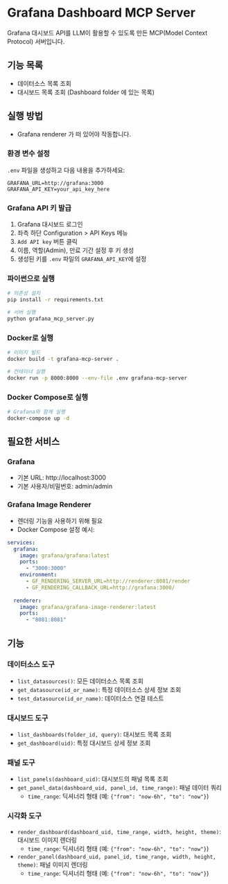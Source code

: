 # Grafana Dashboard MCP Server

Grafana 대시보드 API를 LLM이 활용할 수 있도록 만든 MCP(Model Context Protocol) 서버입니다.

## 기능 목록
- 데이터소스 목록 조회
- 대시보드 목록 조회 (Dashboard folder 에 있는 목록)

## 실행 방법

- Grafana renderer 가 떠 있어야 작동합니다.

### 환경 변수 설정
`.env` 파일을 생성하고 다음 내용을 추가하세요:

```
GRAFANA_URL=http://grafana:3000
GRAFANA_API_KEY=your_api_key_here
```

### Grafana API 키 발급
1. Grafana 대시보드 로그인
2. 좌측 하단 Configuration > API Keys 메뉴
3. `Add API key` 버튼 클릭
4. 이름, 역할(Admin), 만료 기간 설정 후 키 생성
5. 생성된 키를 `.env` 파일의 `GRAFANA_API_KEY`에 설정

### 파이썬으로 실행
```bash
# 의존성 설치
pip install -r requirements.txt

# 서버 실행
python grafana_mcp_server.py
```

### Docker로 실행
```bash
# 이미지 빌드
docker build -t grafana-mcp-server .

# 컨테이너 실행
docker run -p 8000:8000 --env-file .env grafana-mcp-server
```

### Docker Compose로 실행
```bash
# Grafana와 함께 실행
docker-compose up -d
```

## 필요한 서비스

### Grafana
- 기본 URL: http://localhost:3000
- 기본 사용자/비밀번호: admin/admin

### Grafana Image Renderer 
- 렌더링 기능을 사용하기 위해 필요
- Docker Compose 설정 예시:

```yaml
services:
  grafana:
    image: grafana/grafana:latest
    ports:
      - "3000:3000"
    environment:
      - GF_RENDERING_SERVER_URL=http://renderer:8081/render
      - GF_RENDERING_CALLBACK_URL=http://grafana:3000/
    
  renderer:
    image: grafana/grafana-image-renderer:latest
    ports:
      - "8081:8081"
```

## 기능

### 데이터소스 도구
- `list_datasources()`: 모든 데이터소스 목록 조회
- `get_datasource(id_or_name)`: 특정 데이터소스 상세 정보 조회
- `test_datasource(id_or_name)`: 데이터소스 연결 테스트

### 대시보드 도구
- `list_dashboards(folder_id, query)`: 대시보드 목록 조회
- `get_dashboard(uid)`: 특정 대시보드 상세 정보 조회

### 패널 도구
- `list_panels(dashboard_uid)`: 대시보드의 패널 목록 조회
- `get_panel_data(dashboard_uid, panel_id, time_range)`: 패널 데이터 쿼리
  - `time_range`: 딕셔너리 형태 (예: `{"from": "now-6h", "to": "now"}`)

### 시각화 도구
- `render_dashboard(dashboard_uid, time_range, width, height, theme)`: 대시보드 이미지 렌더링
  - `time_range`: 딕셔너리 형태 (예: `{"from": "now-6h", "to": "now"}`)
- `render_panel(dashboard_uid, panel_id, time_range, width, height, theme)`: 패널 이미지 렌더링
  - `time_range`: 딕셔너리 형태 (예: `{"from": "now-6h", "to": "now"}`)
